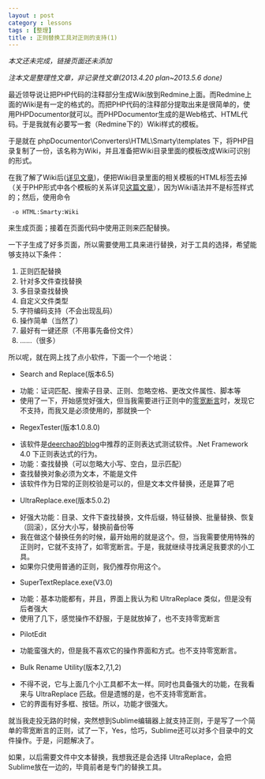 ```yaml
---
layout : post
category : lessons
tags : [整理]
title : 正则替换工具对正则的支持(1)
---
```


 *本文还未完成，链接页面还未添加*
 
  *注本文是整理性文章，非记录性文章(2013.4.20 plan~2013.5.6 done)*
  
 最近领导说让把PHP代码的注释部分生成Wiki放到Redmine上面。而Redmine上面的Wiki是有一定的格式的。而把PHP代码的注释部分提取出来是很简单的，使用PHPDocumentor就可以。而PHPDocumentor生成的是Web格式、HTML代码。于是我就有必要写一套（Redmine下的）Wiki样式的模板。
 
 于是就在 phpDocumentor\Converters\HTML\Smarty\templates 下，将PHP目录复制了一份，该名称为Wiki，并且准备把Wiki目录里面的模板改成Wiki可识别的形式。
 
 在我了解了Wiki后([详见文章](http://bkzxp.github.io/lessons/2013/04/11/Wiki-Summary/))，便把Wiki目录里面的相关模板的HTML标签去掉（关于PHP形式中各个模板的关系详见[这篇文章](http://www.xx.com)），因为Wiki语法并不是标签样式的；然后，使用命令
 
     -o HTML:Smarty:Wiki    
     
来生成页面；接着在页面代码中使用正则来匹配替换。

 一下子生成了好多页面，所以需要使用工具来进行替换，对于工具的选择，希望能够支持以下条件：
 
 1. 正则匹配替换
 2. 针对多文件查找替换
 3. 多目录查找替换
 4. 自定义文件类型
 5. 字符编码支持（不会出现乱码）
 6. 操作简单（当然了）
 7. 最好有一键还原（不用事先备份文件）
 8. ……（很多）
 
所以呢，就在网上找了点小软件，下面一个一个地说：
 
 - Search and Replace(版本6.5) 
  + 功能：证词匹配、搜索子目录、正则、忽略空格、更改文件属性、脚本等
  + 使用了一下，开始感觉好强大，但当我需要进行正则中的[零宽断言](http://baike.baidu.com/view/5201192.htm)时，发现它不支持，而我又是必须使用的，那就换一个
 - RegexTester(版本1.0.8.0)
  + 该软件是[deerchao的blog](http://www.cnblogs.com/deerchao/archive/2006/08/24/zhengzhe30fengzhongjiaocheng.html#balancedgroup)中推荐的正则表达式测试软件。.Net Framework 4.0 下正则表达式的行为。
  + 功能：查找替换（可以忽略大小写、空白，显示匹配）
  + 查找替换对象必须为文本，不能是文件
  + 该软件作为日常的正则校验是可以的，但是文本文件替换，还是算了吧
 - UltraReplace.exe(版本5.0.2)
  + 好强大功能：目录、文件下查找替换，文件后缀，特征替换、批量替换、恢复（回滚），区分大小写，替换前备份等
  + 我在做这个替换任务的时候，最开始用的就是这个。但，当我需要使用特殊的正则时，它就不支持了，如零宽断言。于是，我就继续寻找满足我要求的小工具。
  + 如果你只使用普通的正则，我仍推荐你用这个。
 - SuperTextReplace.exe(V3.0)
  + 功能：基本功能都有，并且，界面上我认为和 UltraReplace 类似，但是没有后者强大
  + 使用了几下，感觉操作不舒服，于是就放掉了，也不支持零宽断言
 - PilotEdit
  + 功能蛮强大的，但是我不喜欢它的操作界面和方式。也不支持零宽断言。
 - Bulk Rename Utility(版本2,7,1,2)
  + 不得不说，它与上面几个小工具都不太一样。同时也具备强大的功能，在我看来与 UltraReplace 匹敌。但是遗憾的是，也不支持零宽断言。
  + 它的界面有好多框、按钮。所以，功能才很强大。

就当我走投无路的时候，突然想到Sublime编辑器上就支持正则，于是写了一个简单的零宽断言的正则，试了一下，Yes，恰巧，Sublime还可以对多个目录中的文件操作。于是，问题解决了。

如果，以后需要文件中文本替换，我想我还是会选择 UltraReplace，会把Sublime放在一边的，毕竟前者是专门的替换工具。
